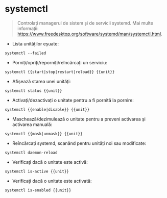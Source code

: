 # systemctl

> Controlați managerul de sistem și de servicii systemd.
> Mai multe informații: <https://www.freedesktop.org/software/systemd/man/systemctl.html>.

- Lista unităților eșuate:

`systemctl --failed`

- Porniți/opriți/reporniți/reîncărcați un serviciu:

`systemctl {{start|stop|restart|reload}} {{unit}}`

- Afișează starea unei unități:

`systemctl status {{unit}}`

- Activați/dezactivați o unitate pentru a fi pornită la pornire:

`systemctl {{enable|disable}} {{unit}}`

- Maschează/dezimulează o unitate pentru a preveni activarea și activarea manuală:

`systemctl {{mask|unmask}} {{unit}}`

- Reîncărcați systemd, scanând pentru unități noi sau modificate:

`systemctl daemon-reload`

- Verificați dacă o unitate este activă:

`systemctl is-active {{unit}}`

- Verificați dacă o unitate este activată:

`systemctl is-enabled {{unit}}`
